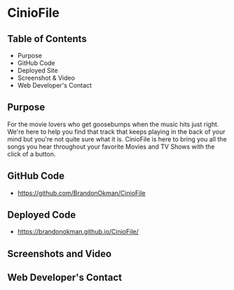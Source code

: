 # CinioFile

## Table of Contents
* Purpose
* GitHub Code
* Deployed Site
* Screenshot & Video
* Web Developer's Contact

## Purpose
For the movie lovers who get goosebumps when the music hits just right. We're here to help you find that track that keeps playing in the back of your mind but you're not quite sure what it is. CinioFile is here to bring you all the songs you hear throughout your favorite Movies and TV Shows with the click of a button.

## GitHub Code
* https://github.com/BrandonOkman/CinioFile
## Deployed Code
* https://brandonokman.github.io/CinioFile/

## Screenshots and Video


## Web Developer's Contact
